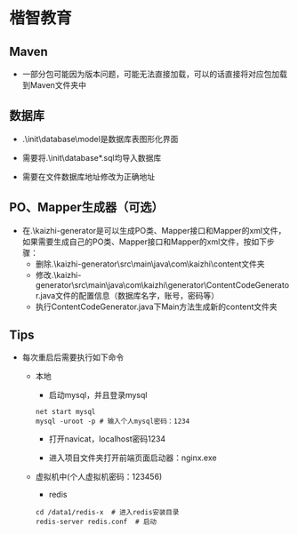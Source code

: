 # 楷智教育

## Maven

- 一部分包可能因为版本问题，可能无法直接加载，可以的话直接将对应包加载到Maven文件夹中



## 数据库

- .\init\database\model是数据库表图形化界面
- 需要将.\init\database\*.sql均导入数据库

- 需要在文件数据库地址修改为正确地址



## PO、Mapper生成器（可选）

- 在.\kaizhi-generator是可以生成PO类、Mapper接口和Mapper的xml文件，如果需要生成自己的PO类、Mapper接口和Mapper的xml文件，按如下步骤：
  - 删除.\kaizhi-generator\src\main\java\com\kaizhi\content文件夹
  - 修改.\kaizhi-generator\src\main\java\com\kaizhi\generator\ContentCodeGenerator.java文件的配置信息（数据库名字，账号，密码等）
  - 执行ContentCodeGenerator.java下Main方法生成新的content文件夹



## Tips

- 每次重启后需要执行如下命令

  - 本地

    - 启动mysql，并且登录mysql

    ```
    net start mysql
    mysql -uroot -p # 输入个人mysql密码：1234
    ```

    - 打开navicat，localhost密码1234

    - 进入项目文件夹打开前端页面启动器：nginx.exe

      

  - 虚拟机中(个人虚拟机密码：123456)

    - redis

    ```
    cd /data1/redis-x  # 进入redis安装目录
    redis-server redis.conf  # 启动
    ```
